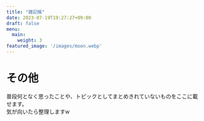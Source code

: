 ```yaml
---
title: "雑記帳"
date: 2023-07-19T19:27:27+09:00
draft: false
menu:
  main:
    weight: 3
featured_image: '/images/moon.webp'
---
```


# その他

普段何となく思ったことや、トピックとしてまとめきれていないものをここに載せます。  
気が向いたら整理しますw  

